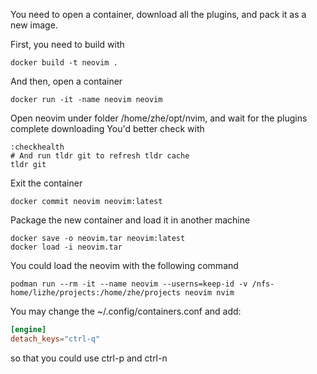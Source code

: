 You need to open a container, download all the plugins, and pack it as a new image.

First, you need to build with
```shell
docker build -t neovim .
```

And then, open a container
```shell
docker run -it -name neovim neovim
```

Open neovim under folder /home/zhe/opt/nvim, and wait for the plugins complete downloading
You'd better check with
```shell
:checkhealth
# And run tldr git to refresh tldr cache
tldr git
```


Exit the container
```shell
docker commit neovim neovim:latest
```

Package the new container and load it in another machine
```shell
docker save -o neovim.tar neovim:latest
docker load -i neovim.tar
```

You could load the neovim with the following command
```shell
podman run --rm -it --name neovim --userns=keep-id -v /nfs-home/lizhe/projects:/home/zhe/projects neovim nvim
```

You may change the ~/.config/containers.conf and add:
```toml
[engine]
detach_keys="ctrl-q"
```
so that you could use ctrl-p and ctrl-n
